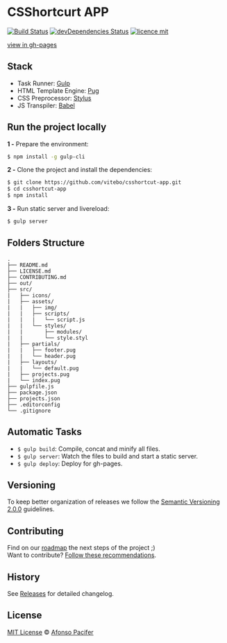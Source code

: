 # CSShortcurt APP

[![Build Status](https://travis-ci.org/vitebo/csshortcut-app.svg?branch=master)](https://travis-ci.org/vitebo/csshortcut-app)
[![devDependencies Status](https://david-dm.org/vitebo/csshortcut-app/dev-status.svg)](https://david-dm.org/vitebo/csshortcut-app?type=dev)
[![licence mit](https://img.shields.io/badge/licence-MIT-blue.svg)](https://github.com/vitebo/csshortcut-app/blob/master/LICENSE.md)

[view in gh-pages](https://vitebo.github.io/csshortcut-app/index.html)

## Stack

- Task Runner: [Gulp](http://gulpjs.com/)
- HTML Template Engine: [Pug](https://pugjs.org/api/getting-started.html)
- CSS Preprocessor: [Stylus](http://stylus-lang.com/)
- JS Transpiler: [Babel](https://babeljs.io/)

## Run the project locally

**1 -** Prepare the environment:

```sh
$ npm install -g gulp-cli
```

**2 -** Clone the project and install the dependencies:

```sh
$ git clone https://github.com/vitebo/csshortcut-app.git
$ cd csshortcut-app
$ npm install
```
**3 -** Run static server and livereload:

```sh
$ gulp server
```

## Folders Structure

	.
	├── README.md
	├── LICENSE.md
	├── CONTRIBUTING.md
	├── out/
	├── src/
	|   ├── icons/
	|   ├── assets/
	|   |   ├── img/
	|   |   ├── scripts/
	|   |   |   └── script.js
	|   |   └── styles/
	|   |       ├── modules/
	|   |       └── style.styl
	|   ├── partials/
	|   |   ├── footer.pug
	|   |   └── header.pug
	|   ├── layouts/
	|   |   └── default.pug
	|   ├── projects.pug
	|   └── index.pug
	├── gulpfile.js
	├── package.json
	├── projects.json
	├── .editorconfig
	└── .gitignore

## Automatic Tasks

- `$ gulp build`: Compile, concat and minify all files.
- `$ gulp server`: Watch the files to build and start a static server.
- `$ gulp deploy`: Deploy for gh-pages.

## Versioning

To keep better organization of releases we follow the [Semantic Versioning 2.0.0](http://semver.org/) guidelines.

## Contributing
Find on our [roadmap](https://github.com/vitebo/open-source-boilerplate/issues) the next steps of the project ;)
<br>
Want to contribute? [Follow these recommendations](https://github.com/vitebo/csshortcut-app/blob/master/CONTRIBUTING.md).

## History
See [Releases](https://github.com/vitebo/ocsshortcut-app/releases) for detailed changelog.

## License
[MIT License](https://github.com/afonsopacifer/open-source-boilerplate/blob/master/LICENSE.md) © [Afonso Pacifer](http://afonsopacifer.com/)
